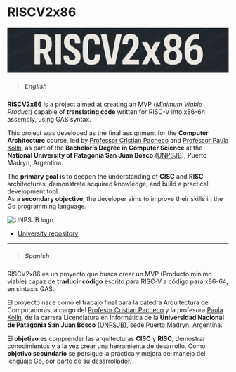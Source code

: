 # RISCV2x86
<img alt="RISCV2x86" src="https://github.com/Darkfoe703/riscv2x86/blob/main/assets/riscv2x86.png" width="100%" height="15%">

> ##### English

**RISCV2x86** is a project aimed at creating an MVP (_Minimum Viable Product_) capable of **translating code** written for RISC-V into x86-64 assembly, using GAS syntax.

This project was developed as the final assignment for the **Computer Architecture** course, led by [Professor Cristian Pacheco](https://mailto:cristian@cristian-pacheco.com.ar) and [Professor Paula Kolln](https://mailto:kollnpaula@gmail.com), as part of the **Bachelor’s Degree in Computer Science** at the **National University of Patagonia San Juan Bosco** ([UNPSJB](https://www.unp.edu.ar/)), Puerto Madryn, Argentina.

The **primary goal** is to deepen the understanding of **CISC** and **RISC** architectures, demonstrate acquired knowledge, and build a practical development tool.  
As a **secondary objective**, the developer aims to improve their skills in the Go programming language.

<img alt="UNPSJB logo" src="https://www.unp.edu.ar/images/principal/logo.png" width="15%" height="15%">

 - [University repository](https://github.com/UNPSJB)

---

> ##### Spanish

RISCV2x86 es un proyecto que busca crear un MVP (Producto mínimo viable) capaz de **traducir código** escrito para RISC-V a código para x86-64, en sintaxis GAS.

El proyecto nace como el trabajo final para la cátedra Arquitectura de Computadoras, a cargo del [Profesor Cristian Pacheco](mailto:cristian@cristian-pacheco.com.ar) y la profesora [Paula Kolln](mailto:kollnpaula@gmail.com), de la carrera Licenciatura en Informática de la **Universidad Nacional de Patagonia San Juan Bosco** ([UNPSJB](https://www.unp.edu.ar/)), sede Puerto Madryn, Argentina.

El **objetivo** es comprender las arquitecturas **CISC** y **RISC**, demostrar conocimientos y a la vez crear una herramienta de desarrollo.
Como **objetivo secundario** se persigue la práctica y mejora del manejo del lenguaje Go, por parte de su desarrollador.

